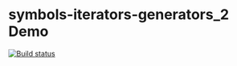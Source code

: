 # symbols-iterators-generators_2 Demo

[![Build status](https://ci.appveyor.com/api/projects/status/2mtm98311uypjxh4?svg=true)](https://ci.appveyor.com/project/DmitriyAg1967/symbols-iterators-generators-2)
